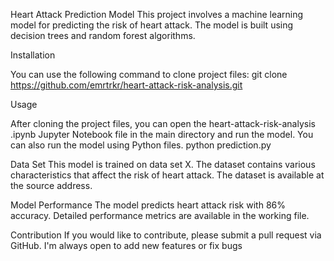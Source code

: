 Heart Attack Prediction Model
This project involves a machine learning model for predicting the risk of heart attack. The model is built using decision trees and random forest algorithms.

Installation

You can use the following command to clone project files:
git clone https://github.com/emrtrkr/heart-attack-risk-analysis.git

Usage

After cloning the project files, you can open the heart-attack-risk-analysis .ipynb Jupyter Notebook file in the main directory and run the model. You can also run the model using Python files.
python prediction.py

Data Set
This model is trained on data set X. The dataset contains various characteristics that affect the risk of heart attack. The dataset is available at the source address.

Model Performance
The model predicts heart attack risk with 86% accuracy. Detailed performance metrics are available in the working file.

Contribution
If you would like to contribute, please submit a pull request via GitHub. I'm always open to add new features or fix bugs
